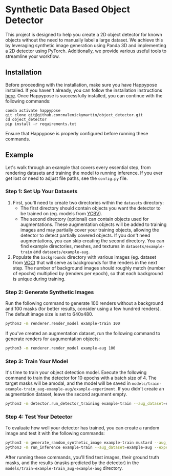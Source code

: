 # Synthetic Data Based Object Detector 

This project is designed to help you create a 2D object detector for known objects without the need to manually label a large dataset. We achieve this by leveraging synthetic image generation using Panda 3D and implementing a 2D detector using PyTorch. Additionally, we provide various useful tools to streamline your workflow. 

## Installation
Before proceeding with the installation, make sure you have Happypose installed. If you haven't already, you can follow the installation instructions [here](https://github.com/agimus-project/happypose/tree/dev).
Once Happypose is successfully installed, you can continue with the following commands:
```
conda activate happypose
git clone git@github.com:malenickymartin/object_detector.git
cd object_detector
pip install -r requirements.txt
```

Ensure that Happypose is properly configured before running these commands.


## Example

Let's walk through an example that covers every essential step, from rendering datasets and training the model to running inference. If you ever get lost or need to adjust file paths, see the `config.py` file.

### Step 1: Set Up Your Datasets

1. First, you'll need to create two directories within the `datasets` directory:
   - The first directory should contain objects you want the detector to be trained on (eg. models from [YCBV](https://www.ycbbenchmarks.com/object-models/)).
   - The second directory (optional) can contain objects used for augmentations. These augmentation objects will be added to training images and may partially cover your training objects, allowing the detector to detect partially covered objects. If you don't need augmentations, you can skip creating the second directory.
You can find example directories, meshes, and textures in `datasets/example-train` and `datasets/example-aug`.
2. Populate the `backgrounds` directory with various images (eg. dataset from [VOC](http://host.robots.ox.ac.uk/pascal/VOC/voc2012/#devkit)) that will serve as backgrounds for the renders in the next step. The number of background images should roughly match (number of epochs) multiplied by (renders per epoch), so that each background is unique during training.

### Step 2: Generate Synthetic Images

Run the following command to generate 100 renders without a background and 100 masks (for better results, consider using a few hundred renders). The default image size is set to 640x480.

```bash
python3 -m renderer.render_model example-train 100
```

If you've created an augmentation dataset, run the following command to generate renders for augumentation objects:

```bash
python3 -m renderer.render_model example-aug 100
```


### Step 3: Train Your Model

It's time to train your object detection model. Execute the following command to train the detector for 10 epochs with a batch size of 4. The target masks will be amodal, and the model will be saved in `models/train-example-train_aug-example-aug/example-experiment`. If you didn't create an augmentation dataset, leave the second argument empty.

```bash
python3 -m detector.run_detector_training example-train --aug_dataset=example-aug --batch-size=4 --num_epochs=10 --amodal --experiment=example_experiment
```

### Step 4: Test Your Detector

To evaluate how well your detector has trained, you can create a random image and test it with the following commands:

```bash
python3 -m generate_random_synthetic_image example-train mustard --aug_dataset=example-aug
python3 -m run_inference example-train --aug_dataset=example-aug --experiment=example_experiment
```

After running these commands, you'll find test images, their ground truth masks, and the results (masks predicted by the detector) in the `models/train-example-train_aug-example-aug` directory.

